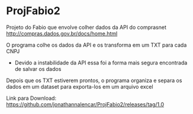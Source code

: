 # ProjFabio2

Projeto do Fabio que envolve colher dados da API do comprasnet
http://compras.dados.gov.br/docs/home.html

O programa colhe os dados da API e os transforma em um TXT para cada CNPJ
- Devido a instabilidade da API essa foi a forma mais segura encontrada de salvar os dados

Depois que os TXT estiverem prontos, o programa organiza e separa os dados em um dataset para exporta-los em um arquivo excel

Link para Download:
https://github.com/jonathannalencar/ProjFabio2/releases/tag/1.0
